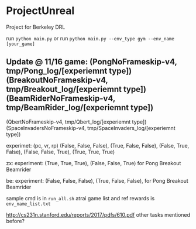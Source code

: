 # ProjectUnreal
Project for Berkeley DRL

run `python main.py`
or run `python main.py --env_type gym --env_name [your_game]`


Update @ 11/16
game:
(PongNoFrameskip-v4, tmp/Pong_log/[experiemnt type])
(BreakoutNoFrameskip-v4, tmp/Breakout_log/[experiemnt type])
(BeamRiderNoFrameskip-v4, tmp/BeamRider_log/[experiemnt type])
--
(QbertNoFrameskip-v4, tmp/Qbert_log/[experiemnt type])
(SpaceInvadersNoFrameskip-v4, tmp/SpaceInvaders_log/[experiemnt type])


experimet: (pc, vr, rp)
(False, False, False),
(True, False, False),
(False, True, False),
(False, False, True),
(True, True, True)


zx:
experiment: (True, True, True), (False, False, True) for Pong Breakout Beamrider

be:
experiment: (False, False, False), (True, False, False), for Pong Breakout Beamrider

sample cmd is in `run_all.sh`
atrai game list and ref rewards is `env_name_list.txt`

http://cs231n.stanford.edu/reports/2017/pdfs/610.pdf
other tasks mentioned before?
